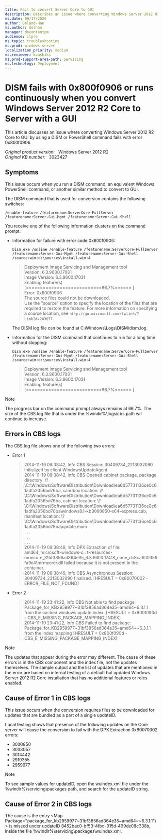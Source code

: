 ```yaml
---
title: Fail to convert Server Core to GUI
description: Describes an issue where converting Windows Server 2012 R2 Core to Server with a GUI by using a DISM or PowerShell command fails with error 0x800f0906.
ms.date: 09/17/2020
author: Deland-Han
ms.author: delhan
manager: dscontentpm
audience: itpro
ms.topic: troubleshooting
ms.prod: windows-server
localization_priority: medium
ms.reviewer: kaushika
ms.prod-support-area-path: Servicing
ms.technology: Deployment
---
```

# DISM fails with 0x800f0906 or runs continuously when you convert Windows Server 2012 R2 Core to Server with a GUI

This article discusses an issue where converting Windows Server 2012 R2 Core to GUI by using a DISM or PowerShell command fails with error 0x800f0906.

_Original product version:_ &nbsp; Windows Server 2012 R2  
_Original KB number:_ &nbsp; 3023427

## Symptoms

This issue occurs when you run a DISM command, an equivalent Windows PowerShell command, or another similar method to convert to GUI.

The DISM command that is used for conversion contains the following switches:

`/enable-feature /featurename:ServerCore-FullServer /featurename:Server-Gui-Mgmt /featurename:Server-Gui-Shell`

You receive one of the following information clusters on the command prompt:

- Information for failure with error code 0x800f0906:

    ```console
    Dism.exe /online /enable-feature /featurename:ServerCore-FullServer /featurename:Server-Gui-Mgmt /featurename:Server-Gui-Shell /source:wim:d:\sources\install.wim:4
    ```

    > Deployment Image Servicing and Management tool  
    Version: 6.3.9600.17031  
    Image Version: 6.3.9600.17031  
    Enabling feature(s)  
    [===========================66.7%====== ]  
    Error: 0x800f0906  
    The source files could not be downloaded.  
    Use the "source" option to specify the location of the files that are required to restore the feature. For more information on specifying a source location, see `http://go.microsoft.com/fwlink/?LinkId=243077`.

    The DISM log file can be found at C:\Windows\Logs\DISM\dism.log.

- Information for the DISM command that continues to run for a long time without stopping:

    ```console
    Dism.exe /online /enable-feature /featurename:ServerCore-FullServer /featurename:Server-Gui-Mgmt /featurename:Server-Gui-Shell /source:wim:d:\sources\install.wim:4
    ```

    > Deployment Image Servicing and Management tool  
    Version: 6.3.9600.17031  
    Image Version: 6.3.9600.17031  
    Enabling feature(s)  
    [===========================66.7%====== ]

> [!NOTE]
> The progress bar on the command prompt always remains at 66.7%. The size of the CBS.log file that is under the %windir%\logs\cbs path will continue to increase.

## Errors in CBS logs

The CBS.log file shows one of the following two errors:

- Error 1

    > 2014-11-19 06:38:42, Info CBS Session: 30409734_2213032090 initialized by client WindowsUpdateAgent.  
    2014-11-19 06:38:42, Info CBS Opened cabinet package, package directory: \\?  \C:\Windows\SoftwareDistribution\Download\ea6d57731136ce0c61adfa2056bd76ba\, sandbox location: \\?  \C:\Windows\SoftwareDistribution\Download\ea6d57731136ce0c61adfa2056bd76ba\, cabinet location: \\?  \C:\Windows\SoftwareDistribution\Download\ea6d57731136ce0c61adfa2056bd76ba\windows8.1-kb3000850-x64-express.cab, manifest location: \\?  \C:\Windows\SoftwareDistribution\Download\ea6d57731136ce0c61adfa2056bd76ba\update.mum  
    . . .  
    . . .  
    . . .  
    2014-11-19 06:38:49, Info DPX Extraction of file: amd64_microsoft-windows-c..  t-resources-mrmcore_31bf3856ad364e35_6.3.9600.17418_none_dc8ca600359fa9c4\mrmcorer.dll failed because it is not present in the container.  
    2014-11-19 06:38:49, Info CBS Asynchronous Session: 30409734_2213032090 finalized. [HRESULT = 0x80070002 - ERROR_FILE_NOT_FOUND]

- Error 2

    > 2014-11-19 23:41:22, Info CBS Not able to find package: Package_for_KB2959977~31bf3856ad364e35~amd64~6.3.1.1 from the cached windows update index. [HRESULT = 0x800f090d - CBS_E_MISSING_PACKAGE_MAPPING_INDEX]  
    2014-11-19 23:41:22, Info CBS Failed to find package: Package_for_KB2959977~31bf3856ad364e35~amd64~~6.3.1.1 from the index mapping [HRESULT = 0x800f090d - CBS_E_MISSING_PACKAGE_MAPPING_INDEX]

> [!NOTE]
> The updates that appear during the error may different. The cause of these errors is in the CBS component and the index file, not the updates themselves. The sample output and the list of updates that are mentioned in the error are based on internal testing of a default but updated Windows Server 2012 R2 Core installation that has no additional features or roles enabled.

## Cause of Error 1 in CBS logs

This issue occurs when the conversion requires files to be downloaded for updates that are bundled as a part of a single updateID.

Local testing shows that presence of the following updates on the Core server will cause the conversion to fail with the DPX Extraction 0x80070002 errors:

- 3000850
- 3003057
- 3014442
- 2919355
- 2959977

> [!NOTE]
> To see sample values for updateID, open the wuindex.xml file under the %windir%\servicing\packages path, and search for the updateID string.

## Cause of Error 2 in CBS logs

The cause is the entry \<Map Package="package_for_kb2959977~31bf3856ad364e35~amd64~~6.3.1.1"/> is missed under updateID 8452bac0-bf53-4fbd-915d-499de08c338b, inside the file %windir%\servicing\packages\wuindex.xml.

